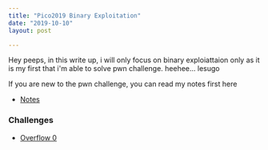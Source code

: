 ```yaml
---
title: "Pico2019 Binary Exploitation"
date: "2019-10-10"
layout: post

---
```


Hey peeps, in this write up, i will only focus on binary exploiattaion only as it is my first that i'm able to solve pwn challenge.
heehee... lesugo

If you are new to the pwn challenge, you can read my notes first here
- [Notes](/_posts/notes.md)

### Challenges

- [Overflow 0](/_posts/pico2019-overflow0.md)
